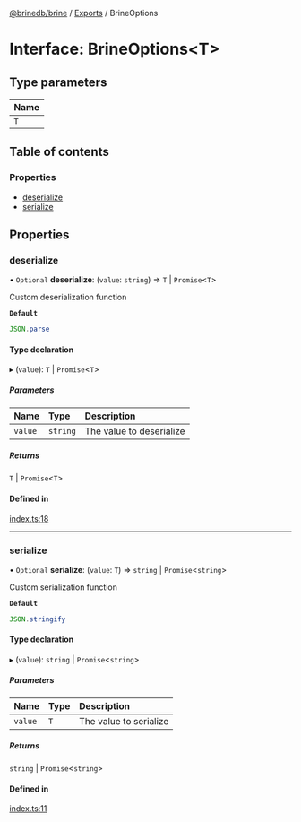 [@brinedb/brine](../README.md) / [Exports](../modules.md) / BrineOptions

# Interface: BrineOptions\<T\>

## Type parameters

| Name |
| :------ |
| `T` |

## Table of contents

### Properties

- [deserialize](BrineOptions.md#deserialize)
- [serialize](BrineOptions.md#serialize)

## Properties

### deserialize

• `Optional` **deserialize**: (`value`: `string`) => `T` \| `Promise`\<`T`\>

Custom deserialization function

**`Default`**

```ts
JSON.parse
```

#### Type declaration

▸ (`value`): `T` \| `Promise`\<`T`\>

##### Parameters

| Name | Type | Description |
| :------ | :------ | :------ |
| `value` | `string` | The value to deserialize |

##### Returns

`T` \| `Promise`\<`T`\>

#### Defined in

[index.ts:18](https://github.com/dan-online/brinedb/blob/6c3396da21325bef297b5532fc2d6f594f1ff6ce/src/index.ts#L18)

___

### serialize

• `Optional` **serialize**: (`value`: `T`) => `string` \| `Promise`\<`string`\>

Custom serialization function

**`Default`**

```ts
JSON.stringify
```

#### Type declaration

▸ (`value`): `string` \| `Promise`\<`string`\>

##### Parameters

| Name | Type | Description |
| :------ | :------ | :------ |
| `value` | `T` | The value to serialize |

##### Returns

`string` \| `Promise`\<`string`\>

#### Defined in

[index.ts:11](https://github.com/dan-online/brinedb/blob/6c3396da21325bef297b5532fc2d6f594f1ff6ce/src/index.ts#L11)
